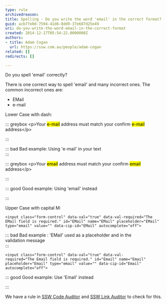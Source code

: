 ```yaml
---
type: rule
archivedreason: 
title: Spelling - Do you write the word 'email' in the correct format?
guid: acb77e0d-7594-41d6-8dd9-37e687d25e49
uri: do-you-write-the-word-email-in-the-correct-format
created: 2014-12-17T05:54:22.0000000Z
authors:
- title: Adam Cogan
  url: https://ssw.com.au/people/adam-cogan
related: []
redirects: []

---
```


Do you spell 'email' correctly?

<!--endintro-->

There is one correct way to spell 'email' and many incorrect ones. The common incorrect ones are:

* EMail
* e-mail


Lower Case with dash:


::: greybox
&lt;p&gt;Your <mark>e-mail</mark> address must match your confirm <mark>e-mail</mark> address&lt;/p&gt; 

:::


::: bad
Bad example: Using 'e-mail' in your text  
:::


::: greybox
&lt;p&gt;Your <mark>email</mark> address must match your confirm <mark>email</mark> address&lt;/p&gt; 

:::


::: good
Good example: Using 'email' instead

:::



Upper Case with capital M:





```
<input class="form-control" data-val="true" data-val-required="The EMail field is required." id="EMail" name="EMail" placeholder="EMail" type="email" value="" data-cip-id="EMail" autocomplete="off">
```




::: bad
Bad example : 'EMail' used as a placeholder and in the validation message  
:::



```
<input class="form-control" data-val="true" data-val-required="The Email field is required." id="Email" name="Email" placeholder="Email" type="email" value="" data-cip-id="Email" autocomplete="off">
```




::: good
Good example: Use 'Email' instead 

:::


We have a rule in [SSW Code Auditor](https&#58;//www.ssw.com.au/ssw/codeauditor/) and [SSW Link Auditor](https&#58;//sswlinkauditor.com/) to check for this.
